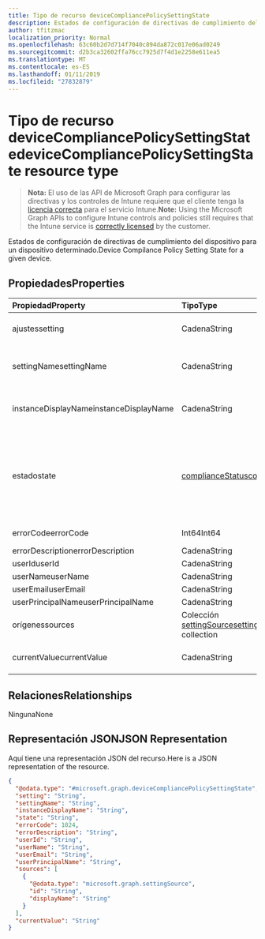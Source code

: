 ```yaml
---
title: Tipo de recurso deviceCompliancePolicySettingState
description: Estados de configuración de directivas de cumplimiento del dispositivo para un dispositivo determinado.
author: tfitzmac
localization_priority: Normal
ms.openlocfilehash: 63c60b2d7d714f7040c894da872c017e06ad0249
ms.sourcegitcommit: d2b3ca32602ffa76cc7925d7f4d1e2258e611ea5
ms.translationtype: MT
ms.contentlocale: es-ES
ms.lasthandoff: 01/11/2019
ms.locfileid: "27832879"
---
```

# <a name="devicecompliancepolicysettingstate-resource-type"></a><span data-ttu-id="a49a9-103">Tipo de recurso deviceCompliancePolicySettingState</span><span class="sxs-lookup"><span data-stu-id="a49a9-103">deviceCompliancePolicySettingState resource type</span></span>

> <span data-ttu-id="a49a9-104">**Nota:** El uso de las API de Microsoft Graph para configurar las directivas y los controles de Intune requiere que el cliente tenga la [licencia correcta](https://go.microsoft.com/fwlink/?linkid=839381) para el servicio Intune.</span><span class="sxs-lookup"><span data-stu-id="a49a9-104">**Note:** Using the Microsoft Graph APIs to configure Intune controls and policies still requires that the Intune service is [correctly licensed](https://go.microsoft.com/fwlink/?linkid=839381) by the customer.</span></span>

<span data-ttu-id="a49a9-105">Estados de configuración de directivas de cumplimiento del dispositivo para un dispositivo determinado.</span><span class="sxs-lookup"><span data-stu-id="a49a9-105">Device Compilance Policy Setting State for a given device.</span></span>
## <a name="properties"></a><span data-ttu-id="a49a9-106">Propiedades</span><span class="sxs-lookup"><span data-stu-id="a49a9-106">Properties</span></span>
|<span data-ttu-id="a49a9-107">Propiedad</span><span class="sxs-lookup"><span data-stu-id="a49a9-107">Property</span></span>|<span data-ttu-id="a49a9-108">Tipo</span><span class="sxs-lookup"><span data-stu-id="a49a9-108">Type</span></span>|<span data-ttu-id="a49a9-109">Descripción</span><span class="sxs-lookup"><span data-stu-id="a49a9-109">Description</span></span>|
|:---|:---|:---|
|<span data-ttu-id="a49a9-110">ajustes</span><span class="sxs-lookup"><span data-stu-id="a49a9-110">setting</span></span>|<span data-ttu-id="a49a9-111">Cadena</span><span class="sxs-lookup"><span data-stu-id="a49a9-111">String</span></span>|<span data-ttu-id="a49a9-112">La configuración que se está notificando</span><span class="sxs-lookup"><span data-stu-id="a49a9-112">The setting that is being reported</span></span>|
|<span data-ttu-id="a49a9-113">settingName</span><span class="sxs-lookup"><span data-stu-id="a49a9-113">settingName</span></span>|<span data-ttu-id="a49a9-114">Cadena</span><span class="sxs-lookup"><span data-stu-id="a49a9-114">String</span></span>|<span data-ttu-id="a49a9-115">Nombre descriptivo de la configuración de usuario o localizada que se está notificando</span><span class="sxs-lookup"><span data-stu-id="a49a9-115">Localized/user friendly setting name that is being reported</span></span>|
|<span data-ttu-id="a49a9-116">instanceDisplayName</span><span class="sxs-lookup"><span data-stu-id="a49a9-116">instanceDisplayName</span></span>|<span data-ttu-id="a49a9-117">Cadena</span><span class="sxs-lookup"><span data-stu-id="a49a9-117">String</span></span>|<span data-ttu-id="a49a9-118">Nombre de la instancia de configuración que se está notificando.</span><span class="sxs-lookup"><span data-stu-id="a49a9-118">Name of setting instance that is being reported.</span></span>|
|<span data-ttu-id="a49a9-119">estado</span><span class="sxs-lookup"><span data-stu-id="a49a9-119">state</span></span>|[<span data-ttu-id="a49a9-120">complianceStatus</span><span class="sxs-lookup"><span data-stu-id="a49a9-120">complianceStatus</span></span>](../resources/intune-shared-compliancestatus.md)|<span data-ttu-id="a49a9-121">El estado de cumplimiento de la configuración.</span><span class="sxs-lookup"><span data-stu-id="a49a9-121">The compliance state of the setting.</span></span> <span data-ttu-id="a49a9-122">Los valores posibles son: `unknown`, `notApplicable`, `compliant`, `remediated`, `nonCompliant`, `error`, `conflict` y `notAssigned`.</span><span class="sxs-lookup"><span data-stu-id="a49a9-122">Possible values are: `unknown`, `notApplicable`, `compliant`, `remediated`, `nonCompliant`, `error`, `conflict`, `notAssigned`.</span></span>|
|<span data-ttu-id="a49a9-123">errorCode</span><span class="sxs-lookup"><span data-stu-id="a49a9-123">errorCode</span></span>|<span data-ttu-id="a49a9-124">Int64</span><span class="sxs-lookup"><span data-stu-id="a49a9-124">Int64</span></span>|<span data-ttu-id="a49a9-125">Código de error de la configuración</span><span class="sxs-lookup"><span data-stu-id="a49a9-125">Error code for the setting</span></span>|
|<span data-ttu-id="a49a9-126">errorDescription</span><span class="sxs-lookup"><span data-stu-id="a49a9-126">errorDescription</span></span>|<span data-ttu-id="a49a9-127">Cadena</span><span class="sxs-lookup"><span data-stu-id="a49a9-127">String</span></span>|<span data-ttu-id="a49a9-128">Descripción del error</span><span class="sxs-lookup"><span data-stu-id="a49a9-128">Error description</span></span>|
|<span data-ttu-id="a49a9-129">userId</span><span class="sxs-lookup"><span data-stu-id="a49a9-129">userId</span></span>|<span data-ttu-id="a49a9-130">Cadena</span><span class="sxs-lookup"><span data-stu-id="a49a9-130">String</span></span>|<span data-ttu-id="a49a9-131">UserId</span><span class="sxs-lookup"><span data-stu-id="a49a9-131">UserId</span></span>|
|<span data-ttu-id="a49a9-132">userName</span><span class="sxs-lookup"><span data-stu-id="a49a9-132">userName</span></span>|<span data-ttu-id="a49a9-133">Cadena</span><span class="sxs-lookup"><span data-stu-id="a49a9-133">String</span></span>|<span data-ttu-id="a49a9-134">UserName</span><span class="sxs-lookup"><span data-stu-id="a49a9-134">UserName</span></span>|
|<span data-ttu-id="a49a9-135">userEmail</span><span class="sxs-lookup"><span data-stu-id="a49a9-135">userEmail</span></span>|<span data-ttu-id="a49a9-136">Cadena</span><span class="sxs-lookup"><span data-stu-id="a49a9-136">String</span></span>|<span data-ttu-id="a49a9-137">UserEmail</span><span class="sxs-lookup"><span data-stu-id="a49a9-137">UserEmail</span></span>|
|<span data-ttu-id="a49a9-138">userPrincipalName</span><span class="sxs-lookup"><span data-stu-id="a49a9-138">userPrincipalName</span></span>|<span data-ttu-id="a49a9-139">Cadena</span><span class="sxs-lookup"><span data-stu-id="a49a9-139">String</span></span>|<span data-ttu-id="a49a9-140">UserPrincipalName.</span><span class="sxs-lookup"><span data-stu-id="a49a9-140">UserPrincipalName.</span></span>|
|<span data-ttu-id="a49a9-141">orígenes</span><span class="sxs-lookup"><span data-stu-id="a49a9-141">sources</span></span>|<span data-ttu-id="a49a9-142">Colección [settingSource](../resources/intune-deviceconfig-settingsource.md)</span><span class="sxs-lookup"><span data-stu-id="a49a9-142">[settingSource](../resources/intune-deviceconfig-settingsource.md) collection</span></span>|<span data-ttu-id="a49a9-143">Directivas colaboradoras</span><span class="sxs-lookup"><span data-stu-id="a49a9-143">Contributing policies</span></span>|
|<span data-ttu-id="a49a9-144">currentValue</span><span class="sxs-lookup"><span data-stu-id="a49a9-144">currentValue</span></span>|<span data-ttu-id="a49a9-145">Cadena</span><span class="sxs-lookup"><span data-stu-id="a49a9-145">String</span></span>|<span data-ttu-id="a49a9-146">Valor actual de la configuración en el dispositivo</span><span class="sxs-lookup"><span data-stu-id="a49a9-146">Current value of setting on device</span></span>|

## <a name="relationships"></a><span data-ttu-id="a49a9-147">Relaciones</span><span class="sxs-lookup"><span data-stu-id="a49a9-147">Relationships</span></span>
<span data-ttu-id="a49a9-148">Ninguna</span><span class="sxs-lookup"><span data-stu-id="a49a9-148">None</span></span>
## <a name="json-representation"></a><span data-ttu-id="a49a9-149">Representación JSON</span><span class="sxs-lookup"><span data-stu-id="a49a9-149">JSON Representation</span></span>
<span data-ttu-id="a49a9-150">Aquí tiene una representación JSON del recurso.</span><span class="sxs-lookup"><span data-stu-id="a49a9-150">Here is a JSON representation of the resource.</span></span>
<!-- {
  "blockType": "resource",
  "@odata.type": "microsoft.graph.deviceCompliancePolicySettingState"
}
-->
``` json
{
  "@odata.type": "#microsoft.graph.deviceCompliancePolicySettingState",
  "setting": "String",
  "settingName": "String",
  "instanceDisplayName": "String",
  "state": "String",
  "errorCode": 1024,
  "errorDescription": "String",
  "userId": "String",
  "userName": "String",
  "userEmail": "String",
  "userPrincipalName": "String",
  "sources": [
    {
      "@odata.type": "microsoft.graph.settingSource",
      "id": "String",
      "displayName": "String"
    }
  ],
  "currentValue": "String"
}
```



